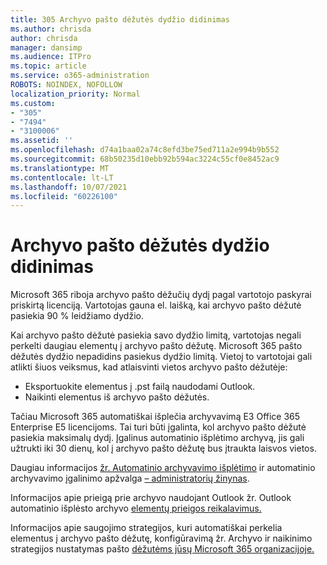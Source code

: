 ```yaml
---
title: 305 Archyvo pašto dėžutės dydžio didinimas
ms.author: chrisda
author: chrisda
manager: dansimp
ms.audience: ITPro
ms.topic: article
ms.service: o365-administration
ROBOTS: NOINDEX, NOFOLLOW
localization_priority: Normal
ms.custom:
- "305"
- "7494"
- "3100006"
ms.assetid: ''
ms.openlocfilehash: d74a1baa02a74c8efd3be75ed711a2e994b9b552
ms.sourcegitcommit: 68b50235d10ebb92b594ac3224c55cf0e8452ac9
ms.translationtype: MT
ms.contentlocale: lt-LT
ms.lasthandoff: 10/07/2021
ms.locfileid: "60226100"
---
```

# <a name="increase-the-archive-mailbox-size"></a>Archyvo pašto dėžutės dydžio didinimas

Microsoft 365 riboja archyvo pašto dėžučių dydį pagal vartotojo paskyrai priskirtą licenciją. Vartotojas gauna el. laišką, kai archyvo pašto dėžutė pasiekia 90 % leidžiamo dydžio.

Kai archyvo pašto dėžutė pasiekia savo dydžio limitą, vartotojas negali perkelti daugiau elementų į archyvo pašto dėžutę. Microsoft 365 pašto dėžutės dydžio nepadidins pasiekus dydžio limitą. Vietoj to vartotojai gali atlikti šiuos veiksmus, kad atlaisvinti vietos archyvo pašto dėžutėje:

- Eksportuokite elementus į .pst failą naudodami Outlook.
- Naikinti elementus iš archyvo pašto dėžutės.

Tačiau Microsoft 365 automatiškai išplečia archyvavimą E3 Office 365 Enterprise E5 licencijoms. Tai turi būti įgalinta, kol archyvo pašto dėžutė pasiekia maksimalų dydį. Įgalinus automatinio išplėtimo archyvą, jis gali užtrukti iki 30 dienų, kol į archyvo pašto dėžutę bus įtraukta laisvos vietos.

Daugiau informacijos [žr. Automatinio archyvavimo išplėtimo](https://docs.microsoft.com/microsoft-365/compliance/autoexpanding-archiving) ir automatinio archyvavimo įgalinimo apžvalga [– administratorių žinynas](https://docs.microsoft.com/microsoft-365/compliance/enable-autoexpanding-archiving).

Informacijos apie prieigą prie archyvo naudojant Outlook žr. Outlook automatinio išplėsto archyvo [elementų prieigos reikalavimus.](https://docs.microsoft.com/microsoft-365/compliance/autoexpanding-archiving#outlook-requirements-for-accessing-items-in-an-auto-expanded-archive)

Informacijos apie saugojimo strategijos, kuri automatiškai perkelia elementus į archyvo pašto dėžutę, konfigūravimą žr. Archyvo ir naikinimo strategijos nustatymas pašto [dėžutėms jūsų Microsoft 365 organizacijoje.](https://docs.microsoft.com//microsoft-365/compliance/set-up-an-archive-and-deletion-policy-for-mailboxes)